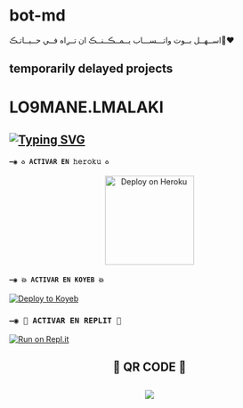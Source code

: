 # bot-md
اســهــل بــوت واتـــســـاب يــمــڪــنــڪ ان تــࢪاه فــي حــيــاتـڪ❤️‍🔥

## temporarily delayed projects
 
# LO9MANE.LMALAKI

## [![Typing SVG](https://readme-typing-svg.herokuapp.com?font=Rockstar-ExtraBold&color=F33A6A&lines=𝐖𝐄𝐋𝐂𝐎𝐌𝐄+𝐓𝐎+𝚕𝚖𝚊𝚕𝚊𝚔𝚒+𝚒𝚋𝚕𝚕𝚒𝚜𝚎+𝐖𝐀+𝐁𝐎𝐓+𝐑𝐄𝐏𝐎.;𝘾𝙍𝙀𝘼𝙏𝙀𝘿+𝘽𝙔+𝚕𝚘𝟿𝚖𝚊𝚗𝚎+𝚕𝚖𝚊𝚕𝚊𝚔𝚒+𝐗𝐓𝐄𝐀𝐌;𝙏𝙃𝙄𝙎+𝙄𝙎+𝘼+𝘽𝙂𝙈+𝙎𝙏𝙄𝘾𝙆𝙀𝙍+𝘽𝙊𝙏;𝙒𝙄𝙏𝙃+𝙈𝙊𝙍𝙀+𝙁𝙀𝘼𝙏𝙐𝙍𝙀𝙎;𝙏𝙃𝘼𝙉𝙆𝙎+𝙁𝙊𝙍+𝙑𝙄𝙎𝙄𝙏𝙄𝙉𝙂+𝙊𝙐𝙍+𝙂𝙄𝙏)](https://git.io/typing-svg)




#### `—◉ ♻️ ACTIVAR EN 𝚑𝚎𝚛𝚘𝚔𝚞 ♻️`

<p align="center" >
    <a href="https://heroku.com/deploy?template=https://github.com/Kai0071/A17">
    <img src="https://www.herokucdn.com/deploy/button.png" width="160px" alt="Deploy on Heroku" >
    </a>
</p>
     

#### `—◉ 💥 ACTIVAR EN KOYEB 💥`

[![Deploy to Koyeb](https://www.koyeb.com/static/images/deploy/button.svg)](https://app.koyeb.com/deploy?type=git&repository=https://github.com/louk123/loukibllise&branch=master&name=mysticbot)
  
### `—◉ 🌌 ACTIVAR EN REPLIT 🌌`

[![Run on Repl.it](https://repl.it/badge/github/louk123/loukibllise)](https://repl.it/github/louk123/loukibllise)

<h2 align="center"> 🍁  QR CODE  🍁
</h2>
<h2 align="center">  <a href="https://a17-qr-scanner.broken0007.repl.co/"><img src="https://repl.it/badge/github/quiec/whatsasena" />
</a>
</h2>
